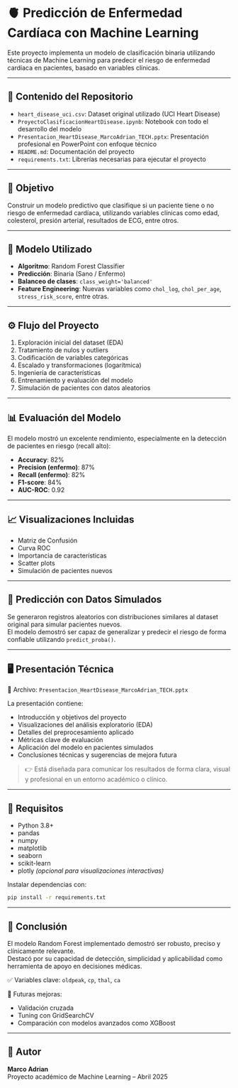 
# 🫀 Predicción de Enfermedad Cardíaca con Machine Learning

Este proyecto implementa un modelo de clasificación binaria utilizando técnicas de Machine Learning para predecir el riesgo de enfermedad cardíaca en pacientes, basado en variables clínicas.

---

## 📁 Contenido del Repositorio

- `heart_disease_uci.csv`: Dataset original utilizado (UCI Heart Disease)
- `ProyectoClasificacionHeartDisease.ipynb`: Notebook con todo el desarrollo del modelo
- `Presentacion_HeartDisease_MarcoAdrian_TECH.pptx`: Presentación profesional en PowerPoint con enfoque técnico
- `README.md`: Documentación del proyecto
- `requirements.txt`: Librerías necesarias para ejecutar el proyecto

---

## 🎯 Objetivo

Construir un modelo predictivo que clasifique si un paciente tiene o no riesgo de enfermedad cardíaca, utilizando variables clínicas como edad, colesterol, presión arterial, resultados de ECG, entre otros.

---

## 🧠 Modelo Utilizado

- **Algoritmo**: Random Forest Classifier
- **Predicción**: Binaria (Sano / Enfermo)
- **Balanceo de clases**: `class_weight='balanced'`
- **Feature Engineering**: Nuevas variables como `chol_log`, `chol_per_age`, `stress_risk_score`, entre otras.

---

## ⚙️ Flujo del Proyecto

1. Exploración inicial del dataset (EDA)
2. Tratamiento de nulos y outliers
3. Codificación de variables categóricas
4. Escalado y transformaciones (logarítmica)
5. Ingeniería de características
6. Entrenamiento y evaluación del modelo
7. Simulación de pacientes con datos aleatorios

---

## 📊 Evaluación del Modelo

El modelo mostró un excelente rendimiento, especialmente en la detección de pacientes en riesgo (recall alto):

- **Accuracy**: 82%
- **Precision (enfermo)**: 87%
- **Recall (enfermo)**: 82%
- **F1-score**: 84%
- **AUC-ROC**: 0.92

---

## 📈 Visualizaciones Incluidas

- Matriz de Confusión
- Curva ROC
- Importancia de características
- Scatter plots
- Simulación de pacientes nuevos

---

## 🧪 Predicción con Datos Simulados

Se generaron registros aleatorios con distribuciones similares al dataset original para simular pacientes nuevos.  
El modelo demostró ser capaz de generalizar y predecir el riesgo de forma confiable utilizando `predict_proba()`.

---

## 🖥️ Presentación Técnica

📎 Archivo: `Presentacion_HeartDisease_MarcoAdrian_TECH.pptx`

La presentación contiene:

- Introducción y objetivos del proyecto
- Visualizaciones del análisis exploratorio (EDA)
- Detalles del preprocesamiento aplicado
- Métricas clave de evaluación
- Aplicación del modelo en pacientes simulados
- Conclusiones técnicas y sugerencias de mejora futura

> 👉 Está diseñada para comunicar los resultados de forma clara, visual y profesional en un entorno académico o clínico.

---

## 🚀 Requisitos

- Python 3.8+
- pandas
- numpy
- matplotlib
- seaborn
- scikit-learn
- plotly *(opcional para visualizaciones interactivas)*

Instalar dependencias con:

```bash
pip install -r requirements.txt
```

---

## 📌 Conclusión

El modelo Random Forest implementado demostró ser robusto, preciso y clínicamente relevante.  
Destacó por su capacidad de detección, simplicidad y aplicabilidad como herramienta de apoyo en decisiones médicas.

✅ Variables clave: `oldpeak`, `cp`, `thal`, `ca`

🚀 Futuras mejoras:
- Validación cruzada
- Tuning con GridSearchCV
- Comparación con modelos avanzados como XGBoost

---

## 🧾 Autor

**Marco Adrian**  
Proyecto académico de Machine Learning – Abril 2025
